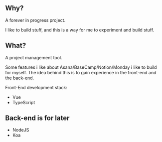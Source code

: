## Why?

A forever in progress project.

I like to build stuff, and this is a way for me to experiment and build stuff.

## What?

A project management tool. 

Some features i like about Asana/BaseCamp/Notion/Monday i like to build for myself. The idea behind this is to gain experience in the front-end and the back-end.

Front-End development stack:

- Vue
- TypeScript

## Back-end is for later

- NodeJS
- Koa
